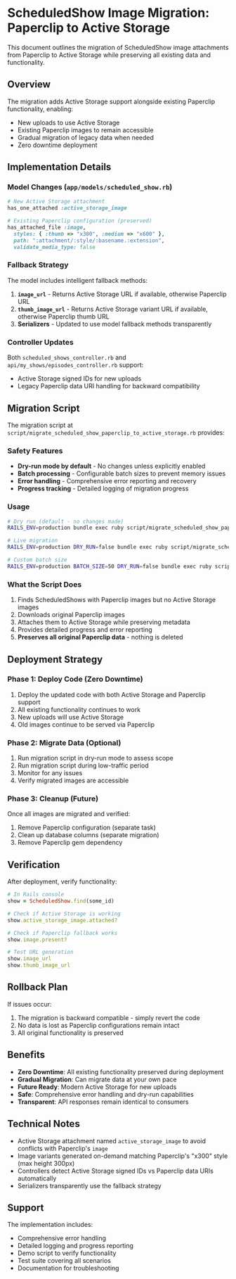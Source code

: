 # ScheduledShow Image Migration: Paperclip to Active Storage

This document outlines the migration of ScheduledShow image attachments from Paperclip to Active Storage while preserving all existing data and functionality.

## Overview

The migration adds Active Storage support alongside existing Paperclip functionality, enabling:
- New uploads to use Active Storage
- Existing Paperclip images to remain accessible
- Gradual migration of legacy data when needed
- Zero downtime deployment

## Implementation Details

### Model Changes (`app/models/scheduled_show.rb`)

```ruby
# New Active Storage attachment
has_one_attached :active_storage_image

# Existing Paperclip configuration (preserved)
has_attached_file :image, 
  styles: { :thumb => "x300", :medium => "x600" }, 
  path: ":attachment/:style/:basename.:extension",
  validate_media_type: false
```

### Fallback Strategy

The model includes intelligent fallback methods:

1. **`image_url`** - Returns Active Storage URL if available, otherwise Paperclip URL
2. **`thumb_image_url`** - Returns Active Storage variant URL if available, otherwise Paperclip thumb URL
3. **Serializers** - Updated to use model fallback methods transparently

### Controller Updates

Both `scheduled_shows_controller.rb` and `api/my_shows/episodes_controller.rb` support:
- Active Storage signed IDs for new uploads
- Legacy Paperclip data URI handling for backward compatibility

## Migration Script

The migration script at `script/migrate_scheduled_show_paperclip_to_active_storage.rb` provides:

### Safety Features
- **Dry-run mode by default** - No changes unless explicitly enabled
- **Batch processing** - Configurable batch sizes to prevent memory issues
- **Error handling** - Comprehensive error reporting and recovery
- **Progress tracking** - Detailed logging of migration progress

### Usage

```bash
# Dry run (default - no changes made)
RAILS_ENV=production bundle exec ruby script/migrate_scheduled_show_paperclip_to_active_storage.rb

# Live migration
RAILS_ENV=production DRY_RUN=false bundle exec ruby script/migrate_scheduled_show_paperclip_to_active_storage.rb

# Custom batch size
RAILS_ENV=production BATCH_SIZE=50 DRY_RUN=false bundle exec ruby script/migrate_scheduled_show_paperclip_to_active_storage.rb
```

### What the Script Does

1. Finds ScheduledShows with Paperclip images but no Active Storage images
2. Downloads original Paperclip images
3. Attaches them to Active Storage while preserving metadata
4. Provides detailed progress and error reporting
5. **Preserves all original Paperclip data** - nothing is deleted

## Deployment Strategy

### Phase 1: Deploy Code (Zero Downtime)
1. Deploy the updated code with both Active Storage and Paperclip support
2. All existing functionality continues to work
3. New uploads will use Active Storage
4. Old images continue to be served via Paperclip

### Phase 2: Migrate Data (Optional)
1. Run migration script in dry-run mode to assess scope
2. Run migration script during low-traffic period
3. Monitor for any issues
4. Verify migrated images are accessible

### Phase 3: Cleanup (Future)
Once all images are migrated and verified:
1. Remove Paperclip configuration (separate task)
2. Clean up database columns (separate migration)
3. Remove Paperclip gem dependency

## Verification

After deployment, verify functionality:

```ruby
# In Rails console
show = ScheduledShow.find(some_id)

# Check if Active Storage is working
show.active_storage_image.attached?

# Check if Paperclip fallback works
show.image.present?

# Test URL generation
show.image_url
show.thumb_image_url
```

## Rollback Plan

If issues occur:
1. The migration is backward compatible - simply revert the code
2. No data is lost as Paperclip configurations remain intact
3. All original functionality is preserved

## Benefits

- **Zero Downtime**: All existing functionality preserved during deployment
- **Gradual Migration**: Can migrate data at your own pace
- **Future Ready**: Modern Active Storage for new uploads
- **Safe**: Comprehensive error handling and dry-run capabilities
- **Transparent**: API responses remain identical to consumers

## Technical Notes

- Active Storage attachment named `active_storage_image` to avoid conflicts with Paperclip's `image`
- Image variants generated on-demand matching Paperclip's "x300" style (max height 300px)
- Controllers detect Active Storage signed IDs vs Paperclip data URIs automatically
- Serializers transparently use the fallback strategy

## Support

The implementation includes:
- Comprehensive error handling
- Detailed logging and progress reporting  
- Demo script to verify functionality
- Test suite covering all scenarios
- Documentation for troubleshooting